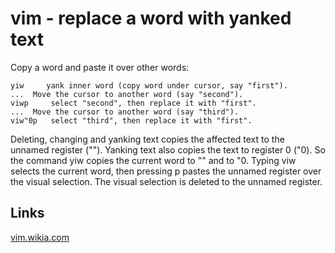 vim - replace a word with yanked text
======================================

Copy a word and paste it over other words:

    yiw     yank inner word (copy word under cursor, say "first").
    ...	 Move the cursor to another word (say "second").
    viwp	 select "second", then replace it with "first".
    ...	 Move the cursor to another word (say "third").
    viw"0p	 select "third", then replace it with "first".

Deleting, changing and yanking text copies the affected text to the unnamed register (""). 
Yanking text also copies the text to register 0 ("0). 
So the command yiw copies the current word to "" and to "0.
Typing viw selects the current word, then pressing p pastes the unnamed register over the visual selection. 
The visual selection is deleted to the unnamed register.

Links
------
[vim.wikia.com](http://vim.wikia.com/wiki/Replace_a_word_with_yanked_text)